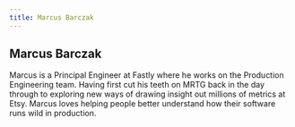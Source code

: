 ```yaml
---
title: Marcus Barczak
---
```


## Marcus Barczak

Marcus is a Principal Engineer at Fastly where he works on the Production Engineering team. Having first cut his teeth on MRTG back in the day through to exploring new ways of drawing insight out millions of metrics at Etsy. Marcus loves helping people better understand how their software runs wild in production.
